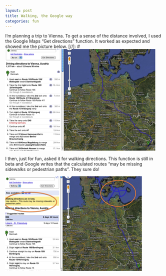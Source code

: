 ```yaml
---
layout: post
title: Walking, the Google way
categories: fun
---
```

I&#8217;m planning a trip to Vienna. To get a sense of the distance involved, I used the Google Maps &#8220;Get directions&#8221; function. It worked as expected and showed me the picture below.
[//]: #
<a href="http://maps.google.com/maps?f=d&amp;source=s_d&amp;saddr=ikast&amp;daddr=Vienna,+Austria&amp;hl=en&amp;geocode=&amp;mra=ls&amp;sll=36.949892,-95.712891&amp;sspn=52.103593,77.34375&amp;ie=UTF8&amp;t=h&amp;z=6" target="_blank"><img src="/img/ViennaByCar.png" width="480" alt="To Vienna by Car" /></a>

I then, just for fun, asked it for walking directions. This function is still in beta and Google writes that the calculated routes &#8220;may be missing sidewalks or pedestrian paths&#8221;. They sure do!

<a href="http://maps.google.com/maps?f=d&amp;source=s_d&amp;saddr=ikast&amp;daddr=Vienna,+Austria&amp;hl=en&amp;geocode=FVWdWAMdULOLACn9n4kg2ZVLRjGQnFAdzK8ACg;FTad3wIdKtT5ACl_Kp0lmwdtRzHoE6NuBMIEOA&amp;mra=ls&amp;dirflg=w&amp;sll=52.167385,13.040295&amp;sspn=10.180852,19.335938&amp;ie=UTF8&amp;ll=52.187405,12.766113&amp;spn=10.177784,19.335937&amp;t=h&amp;z=6" target="_blank"><img src="/img/ViennaOnFoot.png" width="437" alt="To Vienna on foot" /></a>